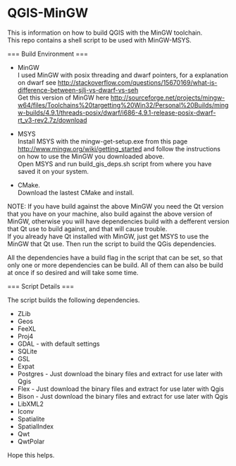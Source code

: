 QGIS-MinGW
================

This is information on how to build QGIS with the MinGW toolchain.<br>
This repo contains a shell script to be used with MinGW-MSYS.

=== Build Environment ===<br>
* MinGW<br>
I used MinGW with posix threading and dwarf pointers, for a explanation on dwarf see     http://stackoverflow.com/questions/15670169/what-is-difference-between-sjlj-vs-dwarf-vs-seh <br>
Get this version of MinGW here http://sourceforge.net/projects/mingw-w64/files/Toolchains%20targetting%20Win32/Personal%20Builds/mingw-builds/4.9.1/threads-posix/dwarf/i686-4.9.1-release-posix-dwarf-rt_v3-rev2.7z/download <br>

* MSYS<br>
Install MSYS with the mingw-get-setup.exe from this page http://www.mingw.org/wiki/getting_started and follow the instructions on how to use the MinGW you downloaded above.<br>
Open MSYS and run build_gis_deps.sh script from where you have saved it on your system.

* CMake.<br>
Download the lastest CMake and install.

NOTE: If you have build against the above MinGW you need the Qt version that you have on your machine, also build against the above version of MinGW, otherwise you will have dependencies build with a defferent version that Qt use to build against, and that will cause trouble.<br>
If you already have Qt installed with MinGW, just get MSYS to use the MinGW that Qt use. Then run the script to build the QGis dependencies.

All the dependencies have a build flag in the script that can be set, so that only one or more dependencies can be build. All of them can also be build at once if so desired and will take some time.

=== Script Details ===

The script builds the following dependencies.
* ZLib
* Geos 
* FeeXL
* Proj4
* GDAL - with default settings
* SQLite
* GSL
* Expat
* Postgres - Just download the binary files and extract for use later with Qgis
* Flex - Just download the binary files and extract for use later with Qgis
* Bison - Just download the binary files and extract for use later with Qgis
* LibXML2
* Iconv
* Spatialite
* SpatialIndex
* Qwt
* QwtPolar

Hope this helps.
